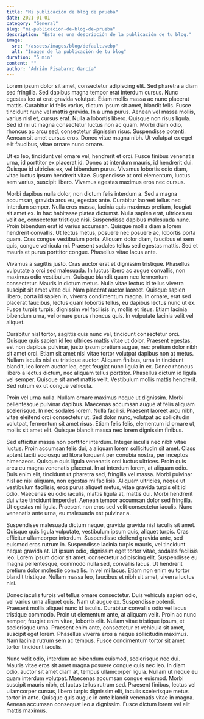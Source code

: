 ```yaml
---
title: "Mi publicación de blog de prueba"
date: 2021-01-01
category: "General"
slug: "mi-publicacion-de-blog-de-prueba"
description: "Esta es una descripción de la publicación de tu blog."
image:
  src: "/assets/images/blog/default.webp"
  alt: "Imagen de la publicación de tu blog"
duration: "5 min"
content: ""
author: "Adrián Pisabarro García"
---
```

Lorem ipsum dolor sit amet, consectetur adipiscing elit. Sed pharetra a diam sed fringilla. Sed dapibus magna tempor erat interdum cursus. Nunc egestas leo at erat gravida volutpat. Etiam mollis massa ac nunc placerat mattis. Curabitur id felis varius, dictum ipsum sit amet, blandit felis. Fusce tincidunt nunc vel mattis gravida. In a urna purus. Aenean vel massa mollis, varius nisl et, cursus erat. Nulla a lobortis libero. Quisque non risus ligula. Sed id mi ut magna consectetur luctus non ac quam. Morbi diam odio, rhoncus ac arcu sed, consectetur dignissim risus. Suspendisse potenti. Aenean sit amet cursus eros. Donec vitae magna nibh. Ut volutpat ex eget elit faucibus, vitae ornare nunc ornare.

Ut ex leo, tincidunt vel ornare vel, hendrerit et orci. Fusce finibus venenatis urna, id porttitor ex placerat id. Donec at interdum mauris, id hendrerit dui. Quisque id ultricies ex, vel bibendum purus. Vivamus lobortis odio diam, vitae luctus ipsum hendrerit vitae. Suspendisse at orci elementum, luctus sem varius, suscipit libero. Vivamus egestas maximus eros nec cursus.

Morbi dapibus nulla dolor, non dictum felis interdum a. Sed a magna accumsan, gravida arcu eu, egestas ante. Curabitur laoreet tellus nec interdum semper. Nulla eros massa, lacinia quis maximus pretium, feugiat sit amet ex. In hac habitasse platea dictumst. Nulla sapien erat, ultrices eu velit ac, consectetur tristique nisi. Suspendisse dapibus malesuada nunc. Proin bibendum erat id varius accumsan. Quisque mollis diam a lorem hendrerit convallis. Ut lectus metus, posuere nec posuere ac, lobortis porta quam. Cras congue vestibulum porta. Aliquam dolor diam, faucibus et sem quis, congue vehicula mi. Praesent sodales tellus sed egestas mattis. Sed et mauris et purus porttitor congue. Phasellus vitae lacus ante.

Vivamus a sagittis justo. Cras auctor erat et dignissim tristique. Phasellus vulputate a orci sed malesuada. In luctus libero ac augue convallis, non maximus odio vestibulum. Quisque blandit quam nec fermentum consectetur. Mauris in dictum metus. Nulla vitae lectus id tellus viverra suscipit sit amet vitae dui. Nam placerat auctor laoreet. Quisque sapien libero, porta id sapien in, viverra condimentum magna. In ornare, erat sed placerat faucibus, lectus quam lobortis tellus, eu dapibus lectus nunc ut ex. Fusce turpis turpis, dignissim vel facilisis in, mollis et risus. Etiam lacinia bibendum urna, vel ornare purus rhoncus quis. In vulputate lacinia velit vel aliquet.

Curabitur nisl tortor, sagittis quis nunc vel, tincidunt consectetur orci. Quisque quis sapien id leo ultrices mattis vitae ut dolor. Praesent egestas, est non dapibus pulvinar, justo ipsum pretium augue, nec pretium dolor nibh sit amet orci. Etiam sit amet nisl vitae tortor volutpat dapibus non at metus. Nullam iaculis nisl eu tristique auctor. Aliquam finibus, urna in tincidunt blandit, leo lorem auctor leo, eget feugiat nunc ligula in ex. Donec rhoncus libero a lectus dictum, nec aliquam tellus porttitor. Phasellus dictum id ligula vel semper. Quisque sit amet mattis velit. Vestibulum mollis mattis hendrerit. Sed rutrum ex ut congue vehicula.

Proin vel urna nulla. Nullam ornare maximus neque ut dignissim. Morbi pellentesque pulvinar dapibus. Maecenas accumsan augue at felis aliquam scelerisque. In nec sodales lorem. Nulla facilisi. Praesent laoreet arcu nibh, vitae eleifend orci consectetur ut. Sed dolor nunc, volutpat ac sollicitudin volutpat, fermentum sit amet risus. Etiam felis felis, elementum id ornare ut, mollis sit amet elit. Quisque blandit massa nec lorem dignissim finibus.

Sed efficitur massa non porttitor interdum. Integer iaculis nec nibh vitae luctus. Proin accumsan felis dui, a aliquam lorem sollicitudin sit amet. Class aptent taciti sociosqu ad litora torquent per conubia nostra, per inceptos himenaeos. Quisque quis ligula venenatis orci luctus ultrices. Proin quis arcu eu magna venenatis placerat. In at interdum lorem, at aliquam odio. Duis enim elit, tincidunt ut pharetra sed, fringilla vel massa. Morbi pulvinar nisl ac nisi aliquam, non egestas mi facilisis. Aliquam ultricies, neque ut vestibulum facilisis, eros purus aliquet metus, vitae gravida turpis elit id odio. Maecenas eu odio iaculis, mattis ligula at, mattis dui. Morbi hendrerit dui vitae tincidunt imperdiet. Aenean tempor accumsan dolor sed fringilla. Ut egestas mi ligula. Praesent non eros sed velit consectetur iaculis. Nunc venenatis ante urna, eu malesuada est pulvinar a.

Suspendisse malesuada dictum neque, gravida gravida nisl iaculis sit amet. Quisque quis ligula vulputate, vestibulum ipsum quis, aliquet turpis. Cras efficitur ullamcorper interdum. Suspendisse eleifend gravida ante, sed euismod eros rutrum in. Suspendisse lacinia turpis mauris, vel tincidunt neque gravida at. Ut ipsum odio, dignissim eget tortor vitae, sodales facilisis leo. Lorem ipsum dolor sit amet, consectetur adipiscing elit. Suspendisse eu magna pellentesque, commodo nulla sed, convallis lacus. Ut hendrerit pretium dolor molestie convallis. In vel mi lacus. Etiam non enim eu tortor blandit tristique. Nullam massa leo, faucibus et nibh sit amet, viverra luctus nisi.

Donec iaculis turpis vel tellus ornare consectetur. Duis vehicula sapien odio, vel varius urna aliquet quis. Nam ut augue ex. Suspendisse potenti. Praesent mollis aliquet nunc id iaculis. Curabitur convallis odio vel lacus tristique commodo. Proin ut elementum ante, at aliquam velit. Proin ac nunc semper, feugiat enim vitae, lobortis elit. Nullam vitae tristique ipsum, et scelerisque urna. Praesent enim ante, consectetur et vehicula sit amet, suscipit eget lorem. Phasellus viverra eros a neque sollicitudin maximus. Nam lacinia rutrum sem ac tempus. Fusce condimentum tortor sit amet tortor tincidunt iaculis.

Nunc velit odio, interdum ac bibendum euismod, scelerisque nec dui. Mauris vitae eros sit amet magna posuere congue quis nec leo. In diam odio, auctor sit amet diam at, tempus ullamcorper ligula. Nullam ut neque eu quam interdum volutpat. Maecenas accumsan congue euismod. Morbi suscipit mauris nibh, et luctus tellus rutrum sed. Praesent finibus, lectus vel ullamcorper cursus, libero turpis dignissim elit, iaculis scelerisque metus tortor in ante. Quisque quis augue in ante blandit venenatis vitae in magna. Aenean accumsan consequat leo a dignissim. Fusce dictum lorem vel elit mattis maximus.
